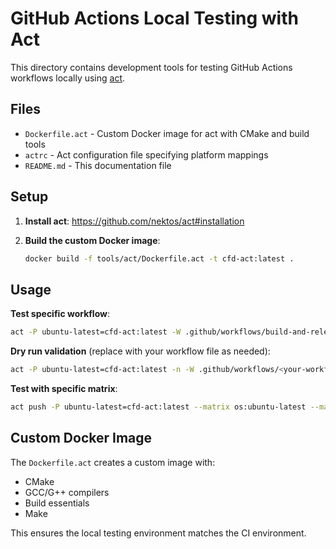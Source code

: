 # GitHub Actions Local Testing with Act

This directory contains development tools for testing GitHub Actions workflows locally using [act](https://github.com/nektos/act).

## Files

- `Dockerfile.act` - Custom Docker image for act with CMake and build tools
- `actrc` - Act configuration file specifying platform mappings
- `README.md` - This documentation file

## Setup

1. **Install act**: https://github.com/nektos/act#installation

2. **Build the custom Docker image**:
   ```bash
   docker build -f tools/act/Dockerfile.act -t cfd-act:latest .
   ```

## Usage

**Test specific workflow**:
```bash
act -P ubuntu-latest=cfd-act:latest -W .github/workflows/build-and-release.yml --pull=false
```

**Dry run validation** (replace with your workflow file as needed):
```bash
act -P ubuntu-latest=cfd-act:latest -n -W .github/workflows/<your-workflow>.yml --pull=false
```

**Test with specific matrix**:
```bash
act push -P ubuntu-latest=cfd-act:latest --matrix os:ubuntu-latest --matrix build_type:Debug --pull=false
```

## Custom Docker Image

The `Dockerfile.act` creates a custom image with:
- CMake
- GCC/G++ compilers
- Build essentials
- Make

This ensures the local testing environment matches the CI environment.